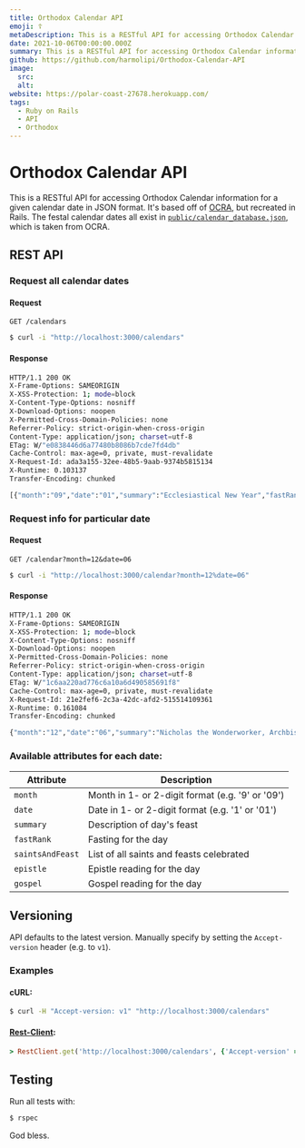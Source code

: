 ```yaml
---
title: Orthodox Calendar API
emoji: ☦️
metaDescription: This is a RESTful API for accessing Orthodox Calendar information for a given calendar date. It's based off of OCRA, but recreated in Rails.
date: 2021-10-06T00:00:00.000Z
summary: This is a RESTful API for accessing Orthodox Calendar information for a given calendar date. It's based off of OCRA, but recreated in Rails.
github: https://github.com/harmolipi/Orthodox-Calendar-API
image:
  src:
  alt:
website: https://polar-coast-27678.herokuapp.com/
tags:
  - Ruby on Rails
  - API
  - Orthodox
---
```


# Orthodox Calendar API

This is a RESTful API for accessing Orthodox Calendar information for a given calendar date in JSON format. It's based off of [OCRA](https://github.com/anaxios/OCRA), but recreated in Rails. The festal calendar dates all exist in [`public/calendar_database.json`](https://github.com/harmolipi/Orthodox-Calendar-API/blob/main/public/calendar_database.json), which is taken from OCRA.

## REST API

### Request all calendar dates

#### Request

`GET /calendars`

```bash
$ curl -i "http://localhost:3000/calendars"
```

#### Response

```bash
HTTP/1.1 200 OK
X-Frame-Options: SAMEORIGIN
X-XSS-Protection: 1; mode=block
X-Content-Type-Options: nosniff
X-Download-Options: noopen
X-Permitted-Cross-Domain-Policies: none
Referrer-Policy: strict-origin-when-cross-origin
Content-Type: application/json; charset=utf-8
ETag: W/"e0838446d6a77480b8086b7cde7fd4db"
Cache-Control: max-age=0, private, must-revalidate
X-Request-Id: ada3a155-32ee-48b5-9aab-9374b5815134
X-Runtime: 0.103137
Transfer-Encoding: chunked

[{"month":"09","date":"01","summary":"Ecclesiastical New Year","fastRank":"Fast Day (Wine and Oil Allowed)","saintsAndFeast":"Ecclesiastical New Year; Symeon the Stylite; Synaxis of the Recovery of the Icon of the Most Holy Theotokos of Miasenae ; The 40 Holy Ascetic Virgin Martyrs of Thrace and their Teacher Ammon the Deacon; Holy Martyrs Calliste and Siblings:  Euodus and Hermogenes; Righteous Meletius, The Struggler of the Muioupolis Mountain; Jesus (Joshua) of Navi; Nicholas of Kourtaliotis","epistle":"I Timothy 2:1-7\nTimothy, my son, first of all, I urge that supplications, prayers, intercessions, and thanksgivings be made for all men, for kings and all who are in high positions, that we may lead a quiet and peaceable life, godly and respectful in every way. This is good, and it is acceptable in the sight of God our Savior, who desires all men to be saved and to come to the knowledge of the truth. For there is one God, and there is one mediator between God and men, the man Christ Jesus, who gave himself as a ransom for all, the testimony to which was borne at the proper time. For this I was appointed a preacher and apostle (I am telling the truth, I am not lying), a teacher of the Gentiles in faith and truth.","gospel":"Luke 4:16-22\nAt that time, Jesus came to Nazareth, where he had been brought up; and he went to the synagogue, as his custom was, on the sabbath day. And he stood up to read; and there was given to him the book of the prophet Isaiah. He opened the book and found the place where it was written, \"The Spirit of the Lord is upon me, because he has anointed me to preach good news to the poor. He has sent me to proclaim release to the captives and recovering of sight to the blind, to set at liberty those who are oppressed, to proclaim the acceptable year of the Lord.\" And he closed the book, and gave it back to the attendant, and sat down; and the eyes of all in the synagogue were fixed on him. And he began to say to them, \"Today this scripture has been fulfilled in your hearing.\" And all spoke well of him, and wondered at the gracious words which proceeded out of his mouth."},...]
```

### Request info for particular date

#### Request

`GET /calendar?month=12&date=06`

```bash
$ curl -i "http://localhost:3000/calendar?month=12%date=06"
```

#### Response

```bash
HTTP/1.1 200 OK
X-Frame-Options: SAMEORIGIN
X-XSS-Protection: 1; mode=block
X-Content-Type-Options: nosniff
X-Download-Options: noopen
X-Permitted-Cross-Domain-Policies: none
Referrer-Policy: strict-origin-when-cross-origin
Content-Type: application/json; charset=utf-8
ETag: W/"1c6aa220ad776c6a10a6d490585691f8"
Cache-Control: max-age=0, private, must-revalidate
X-Request-Id: 21e2fef6-2c3a-42dc-afd2-515514109361
X-Runtime: 0.161084
Transfer-Encoding: chunked

{"month":"12","date":"06","summary":"Nicholas the Wonderworker, Archbishop of Myra","fastRank":"Fast Day (Fish Allowed)","saintsAndFeast":"Nicholas the Wonderworker, Archbishop of Myra; Nicholas the New Martyr of Asia Minor","epistle":"Hebrews 13:17-21\nBrethren, obey your leaders and submit to them; for they are keeping watch over your souls, as men who will have to give account.  Let them do this joyfully, and not sadly, for that would be of no advantage to you.  Pray for us, for we are sure that we have a clear conscience, desiring to act honorably in all things.  I urge you the more earnestly to do this in order that I may be restored to you the sooner.  Now may the God of peace who brought again from the dead our Lord Jesus, the great Shepherd of the sheep, by the blood of the eternal covenant, equip you with everything good that you may do His will, working in you that which is pleasing in His sight, through Jesus Christ; to whom be glory for ever and ever.  Amen. ","gospel":"John 10:1-9\nThe Lord said to the Jews who had come to him, \"Truly, truly, I say to you, he who does not enter the sheepfold by the door but climbs in by another way, that man is a thief and a robber; but he who enters by the door is the shepherd of the sheep. To him the gatekeeper opens; the sheep hear his voice, and he calls his own sheep by name and leads them out. When he has brought out all his own, he goes before them, and the sheep follow him, for they know his voice. A stranger they will not follow, but they will flee from him, for they do not know the voice of strangers.\" This figure Jesus used with them, but they did not understand what he was saying to them. So Jesus again said to them, \"Truly, truly, I say to you, I am the door of the sheep. All who came before me are thieves and robbers; but the sheep did not heed them. I am the door; if any one enters by me, he will be saved, and will go in and out and find pasture.\"\n\nEpistle Reading: Hebrews 13:17-21\nBrethren, obey your leaders and submit to them; for they are keeping watch over your souls, as men who will have to give account.  Let them do this joyfully, and not sadly, for that would be of no advantage to you.  Pray for us, for we are sure that we have a clear conscience, desiring to act honorably in all things.  I urge you the more earnestly to do this in order that I may be restored to you the sooner.  Now may the God of peace who brought again from the dead our Lord Jesus, the great Shepherd of the sheep, by the blood of the eternal covenant, equip you with everything good that you may do His will, working in you that which is pleasing in His sight, through Jesus Christ; to whom be glory for ever and ever.  Amen. \n\nGospel Reading: Luke 6:17-23\nAt that time, Jesus stood on a level place, with a great crowd of his disciples and a great multitude of people from all Judea and Jerusalem and the seacoast of Tyre and Sidon, who came to hear him and to be healed of their diseases; and those who were troubled with unclean spirits were cured.  And all the crowd sought to touch him, for power came forth from him and healed them all.  And he lifted up his eyes on His disciples, and said: \"Blessed are you poor, for yours is the Kingdom of God.  Blessed are you that hunger now, for you shall be satisfied.  Blessed are you that weep now, for you shall laugh.  Blessed are you when men hate you, and when they exclude you and revile you, and cast out your name as evil, on account of the Son of man!  Rejoice in that day, and leap for joy, for behold, your reward is great in heaven.\""}
```

### Available attributes for each date:

| Attribute        | Description                                      |
| ---------------- | ------------------------------------------------ |
| `month`          | Month in 1- or 2-digit format (e.g. '9' or '09') |
| `date`           | Date in 1- or 2-digit format (e.g. '1' or '01')  |
| `summary`        | Description of day's feast                       |
| `fastRank`       | Fasting for the day                              |
| `saintsAndFeast` | List of all saints and feasts celebrated         |
| `epistle`        | Epistle reading for the day                      |
| `gospel`         | Gospel reading for the day                       |

## Versioning

API defaults to the latest version. Manually specify by setting the `Accept-version` header (e.g. to `v1`).

### Examples

#### cURL:

```bash
$ curl -H "Accept-version: v1" "http://localhost:3000/calendars"
```

#### [Rest-Client](https://github.com/rest-client/rest-client):

```ruby
> RestClient.get('http://localhost:3000/calendars', {'Accept-version' => 'v1'})
```

## Testing

Run all tests with:

```bash
$ rspec
```

God bless.

